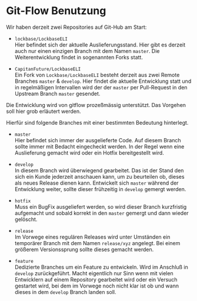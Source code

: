 # Git-Flow Benutzung

Wir haben derzeit zwei Repositories auf Git-Hub am Start:

* `lockbase/LockbaseELI`  
    Hier befindet sich der aktuelle Auslieferungsstand. Hier gibt es derzeit auch nur einen einzigen Branch mit dem Namen `master`. Die Weiterentwicklung findet in sogenannten Forks statt.

* `CapitanFuture/LockbaseELI`  
    Ein Fork von `Lockbase/LockbaseELI` besteht derzeit aus zwei Remote Branches `master` & `develop`. Hier findet die aktuelle Entwicklung statt und in regelmäßigen Intervallen wird der der `master` per Pull-Request in den Upstream Branch `master` gesendet.

Die Entwicklung wird von gitflow prozeßmässig unterstützt. Das Vorgehen soll hier grob erläutert werden.

Hierfür sind folgende Branches mit einer bestimmten Bedeutung hinterlegt.

* `master`  
    Hier befindet sich immer der ausgelieferte Code. Auf diesem Branch sollte immer mit Bedacht eingecheckt werden. In der Regel wenn eine Auslieferung gemacht wird oder ein Hotfix bereitgestellt wird.

* `develop`  
    In diesem Branch wird überwiegend gearbeitet. Das ist der Stand den sich ein Kunde jederzeit anschauen kann, um zu beurteilen ob, dieses als neues Release dienen kann. Entwickelt sich `master` während der Entwicklung weiter, sollte dieser frühzeitig in `develop` gemergt werden.
* `hotfix`  
    Muss ein BugFix ausgeliefert werden, so wird dieser Branch kurzfristig aufgemacht und sobald korrekt in den `master` gemergt und dann wieder gelöscht.
* `release`  
    Im Vorwege eines regulären Releases wird unter Umständen ein temporärer Branch mit dem Namen `release/xyz` angelegt. Bei einem größerem Versionssprung sollte dieses gemacht werden.
* `feature`  
    Dedizierte Branches um ein Feature zu entwickeln. Wird im Anschluß in `develop` zurückgeführt. Macht eigentlich nur Sinn wenn mit vielen Entwicklern auf einem Repository gearbeitet wird oder ein Versuch gestartet wird, bei dem im Vorwege noch nicht klar ist ob und wann dieses in dem `develop` Branch landen soll.

